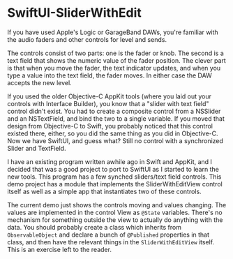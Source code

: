 # SwiftUI-SliderWithEdit

If you have used Apple's Logic or GarageBand DAWs, you're familiar with the audio faders and other controls for level and sends.

The controls consist of two parts: one is the fader or knob. The second is a text field that shows the numeric value of the fader position. The clever part is that when you move the fader, the text indicator updates, and when you type a value into the text field, the fader moves. In either case the DAW accepts the new level.

If you used the older Objective-C AppKit tools (where you laid out your controls with Interface Builder), you know that a "slider with text field" control didn't exist. You had to create a composite control from a NSSlider and an NSTextField, and bind the two to a single variable. If you moved that design from Objective-C to Swift, you probably noticed that this control existed there, either, so you did the same thing as you did in Objective-C. Now we have SwiftUI, and guess what? Still no control with a synchronized Slider and TextField.

I have an existing program written awhile ago in Swift and AppKit, and I decided that was a good project to port to SwiftUI as I started to learn the new tools. This program has a few synched sliders/text field controls. This demo project has a module that implements the SliderWithEditView control itself as well as a simple app that instantiates two of these controls.

The current demo just shows the controls moving and values changing. The values are implemented in the control View as `@State` variables. There's no mechanism for something outside the view to actually do anything with the data. You should probably create a class which inherits from `ObservableObject` and declare a bunch of `@Published` properties in that class, and then have the relevant things in the `SliderWithEditView` itself. This is an exercise left to the reader.
